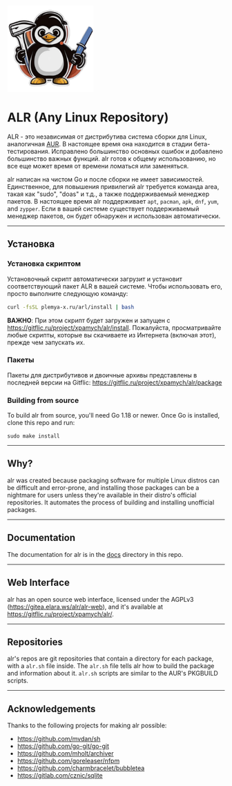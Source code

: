 <img src="assets/logo.png" alt="ALR Logo" width="200">

# ALR (Any Linux Repository)

ALR - это независимая от дистрибутива система сборки для Linux, аналогичная [AUR](https://wiki.archlinux.org/title/Arch_User_Repository). В настоящее время она находится в стадии бета-тестирования. Исправлено большинство основных ошибок и добавлено большинство важных функций. alr готов к общему использованию, но все еще может время от времени ломаться или заменяться.

alr написан на чистом Go и после сборки не имеет зависимостей. Единственное, для повышения привилегий alr требуется команда area, такая как "sudo", "doas" и т.д., а также поддерживаемый менеджер пакетов. В настоящее время alr поддерживает `apt`, `pacman`, `apk`, `dnf`, `yum`, and `zypper`. Если в вашей системе существует поддерживаемый менеджер пакетов, он будет обнаружен и использован автоматически.

---

## Установка

### Установка скриптом

Установочный скрипт автоматически загрузит и установит соответствующий пакет ALR в вашей системе. Чтобы использовать его, просто выполните следующую команду:

```bash
curl -fsSL plemya-x.ru/arl/install | bash
```

**ВАЖНО**: При этом скрипт будет загружен и запущен с https://gitflic.ru/project/xpamych/alr/install. Пожалуйста, просматривайте любые скрипты, которые вы скачиваете из Интернета (включая этот), прежде чем запускать их.

### Пакеты

Пакеты для дистрибутивов и двоичные архивы представлены в последней версии на Gitflic: https://gitflic.ru/project/xpamych/alr/package

### Building from source

To build alr from source, you'll need Go 1.18 or newer. Once Go is installed, clone this repo and run:

```shell
sudo make install
```

---

## Why?

alr was created because packaging software for multiple Linux distros can be difficult and error-prone, and installing those packages can be a nightmare for users unless they're available in their distro's official repositories. It automates the process of building and installing unofficial packages.

---

## Documentation

The documentation for alr is in the [docs](docs) directory in this repo.

---

## Web Interface

alr has an open source web interface, licensed under the AGPLv3 (https://gitea.elara.ws/alr/alr-web), and it's available at https://gitflic.ru/project/xpamych/alr/.

---

## Repositories

alr's repos are git repositories that contain a directory for each package, with a `alr.sh` file inside. The `alr.sh` file tells alr how to build the package and information about it. `alr.sh` scripts are similar to the AUR's PKGBUILD scripts.

---

## Acknowledgements

Thanks to the following projects for making alr possible:

- https://github.com/mvdan/sh
- https://github.com/go-git/go-git
- https://github.com/mholt/archiver
- https://github.com/goreleaser/nfpm
- https://github.com/charmbracelet/bubbletea
- https://gitlab.com/cznic/sqlite